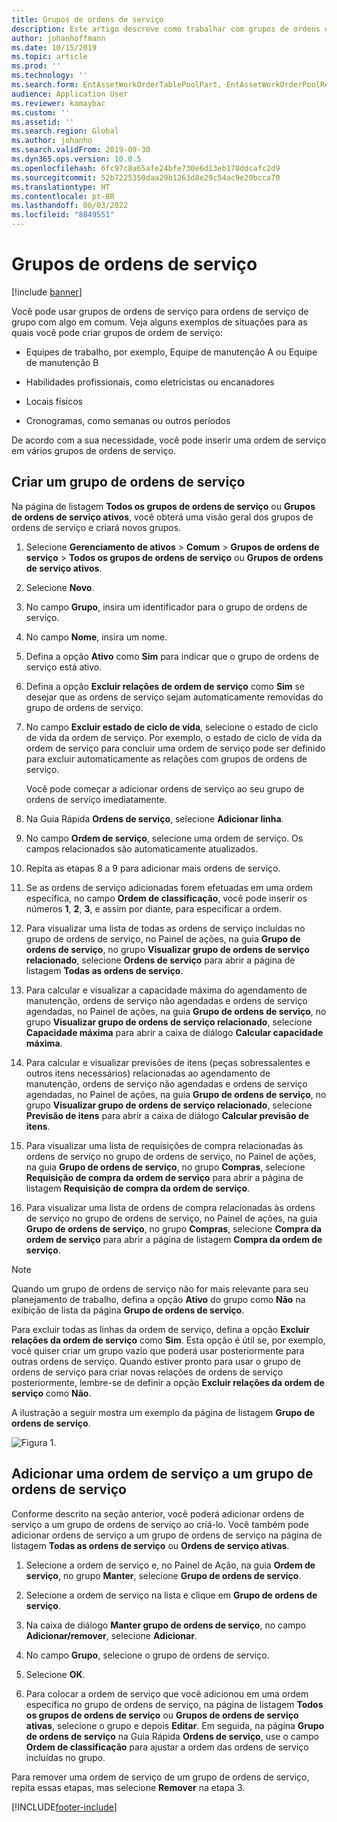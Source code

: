 ```yaml
---
title: Grupos de ordens de serviço
description: Este artigo descreve como trabalhar com grupos de ordens de serviço no Gerenciamento de ativos.
author: johanhoffmann
ms.date: 10/15/2019
ms.topic: article
ms.prod: ''
ms.technology: ''
ms.search.form: EntAssetWorkOrderTablePoolPart, EntAssetWorkOrderPoolReferenceInfoPart, EntAssetWorkOrderPool, EntAssetWorkOrderPoolPreviewPart
audience: Application User
ms.reviewer: kamaybac
ms.custom: ''
ms.assetid: ''
ms.search.region: Global
ms.author: johanho
ms.search.validFrom: 2019-09-30
ms.dyn365.ops.version: 10.0.5
ms.openlocfilehash: 6fc97c8a65afe24bfe730e6d13eb178ddcafc2d9
ms.sourcegitcommit: 52b7225350daa29b1263d8e29c54ac9e20bcca70
ms.translationtype: HT
ms.contentlocale: pt-BR
ms.lasthandoff: 06/03/2022
ms.locfileid: "8849551"
---
```

# <a name="work-order-pools"></a>Grupos de ordens de serviço

[!include [banner](../../includes/banner.md)]


Você pode usar grupos de ordens de serviço para ordens de serviço de grupo com algo em comum. Veja alguns exemplos de situações para as quais você pode criar grupos de ordem de serviço:

- Equipes de trabalho, por exemplo, Equipe de manutenção A ou Equipe de manutenção B  

- Habilidades profissionais, como eletricistas ou encanadores  

- Locais físicos  

- Cronogramas, como semanas ou outros períodos  

De acordo com a sua necessidade, você pode inserir uma ordem de serviço em vários grupos de ordens de serviço.


## <a name="create-a-work-order-pool"></a>Criar um grupo de ordens de serviço

Na página de listagem **Todos os grupos de ordens de serviço** ou **Grupos de ordens de serviço ativos**, você obterá uma visão geral dos grupos de ordens de serviço e criará novos grupos.

1. Selecione **Gerenciamento de ativos** > **Comum** > **Grupos de ordens de serviço** > **Todos os grupos de ordens de serviço** ou **Grupos de ordens de serviço ativos**.

2. Selecione **Novo**.

3. No campo **Grupo**, insira um identificador para o grupo de ordens de serviço.

4. No campo **Nome**, insira um nome.

5. Defina a opção **Ativo** como **Sim** para indicar que o grupo de ordens de serviço está ativo.

6. Defina a opção **Excluir relações de ordem de serviço** como **Sim** se desejar que as ordens de serviço sejam automaticamente removidas do grupo de ordens de serviço.

7. No campo **Excluir estado de ciclo de vida**, selecione o estado de ciclo de vida da ordem de serviço. Por exemplo, o estado de ciclo de vida da ordem de serviço para concluir uma ordem de serviço pode ser definido para excluir automaticamente as relações com grupos de ordens de serviço.

    Você pode começar a adicionar ordens de serviço ao seu grupo de ordens de serviço imediatamente.

8. Na Guia Rápida **Ordens de serviço**, selecione **Adicionar linha**.

9. No campo **Ordem de serviço**, selecione uma ordem de serviço. Os campos relacionados são automaticamente atualizados.

10. Repita as etapas 8 a 9 para adicionar mais ordens de serviço.

11. Se as ordens de serviço adicionadas forem efetuadas em uma ordem específica, no campo **Ordem de classificação**, você pode inserir os números **1**, **2**, **3**, e assim por diante, para especificar a ordem.

12. Para visualizar uma lista de todas as ordens de serviço incluídas no grupo de ordens de serviço, no Painel de ações, na guia **Grupo de ordens de serviço**, no grupo **Visualizar grupo de ordens de serviço relacionado**, selecione **Ordens de serviço** para abrir a página de listagem **Todas as ordens de serviço**.

13. Para calcular e visualizar a capacidade máxima do agendamento de manutenção, ordens de serviço não agendadas e ordens de serviço agendadas, no Painel de ações, na guia **Grupo de ordens de serviço**, no grupo **Visualizar grupo de ordens de serviço relacionado**, selecione **Capacidade máxima** para abrir a caixa de diálogo **Calcular capacidade máxima**.

14. Para calcular e visualizar previsões de itens (peças sobressalentes e outros itens necessários) relacionadas ao agendamento de manutenção, ordens de serviço não agendadas e ordens de serviço agendadas, no Painel de ações, na guia **Grupo de ordens de serviço**, no grupo **Visualizar grupo de ordens de serviço relacionado**, selecione **Previsão de itens** para abrir a caixa de diálogo **Calcular previsão de itens**.

15. Para visualizar uma lista de requisições de compra relacionadas às ordens de serviço no grupo de ordens de serviço, no Painel de ações, na guia **Grupo de ordens de serviço**, no grupo **Compras**, selecione **Requisição de compra da ordem de serviço** para abrir a página de listagem **Requisição de compra da ordem de serviço**.

16. Para visualizar uma lista de ordens de compra relacionadas às ordens de serviço no grupo de ordens de serviço, no Painel de ações, na guia **Grupo de ordens de serviço**, no grupo **Compras**, selecione **Compra da ordem de serviço** para abrir a página de listagem **Compra da ordem de serviço**.

>[!NOTE]
>Quando um grupo de ordens de serviço não for mais relevante para seu planejamento de trabalho, defina a opção **Ativo** do grupo como **Não** na exibição de lista da página **Grupo de ordens de serviço**.

Para excluir todas as linhas da ordem de serviço, defina a opção **Excluir relações da ordem de serviço** como **Sim**. Esta opção é útil se, por exemplo, você quiser criar um grupo vazio que poderá usar posteriormente para outras ordens de serviço. Quando estiver pronto para usar o grupo de ordens de serviço para criar novas relações de ordens de serviço posteriormente, lembre-se de definir a opção **Excluir relações da ordem de serviço** como **Não**.

A ilustração a seguir mostra um exemplo da página de listagem **Grupo de ordens de serviço**.

![Figura 1.](media/22-work-orders.png)


## <a name="add-a-work-order-to-a-work-order-pool"></a>Adicionar uma ordem de serviço a um grupo de ordens de serviço

Conforme descrito na seção anterior, você poderá adicionar ordens de serviço a um grupo de ordens de serviço ao criá-lo. Você também pode adicionar ordens de serviço a um grupo de ordens de serviço na página de listagem **Todas as ordens de serviço** ou **Ordens de serviço ativas**.

1. Selecione a ordem de serviço e, no Painel de Ação, na guia **Ordem de serviço**, no grupo **Manter**, selecione **Grupo de ordens de serviço**.

2. Selecione a ordem de serviço na lista e clique em **Grupo de ordens de serviço**.

3. Na caixa de diálogo **Manter grupo de ordens de serviço**, no campo **Adicionar/remover**, selecione **Adicionar**.

4. No campo **Grupo**, selecione o grupo de ordens de serviço.

5. Selecione **OK**.

6. Para colocar a ordem de serviço que você adicionou em uma ordem específica no grupo de ordens de serviço, na página de listagem **Todos os grupos de ordens de serviço** ou **Grupos de ordens de serviço ativas**, selecione o grupo e depois **Editar**. Em seguida, na página **Grupo de ordens de serviço** na Guia Rápida **Ordens de serviço**, use o campo **Ordem de classificação** para ajustar a ordem das ordens de serviço incluídas no grupo.

Para remover uma ordem de serviço de um grupo de ordens de serviço, repita essas etapas, mas selecione **Remover** na etapa 3.



[!INCLUDE[footer-include](../../../includes/footer-banner.md)]